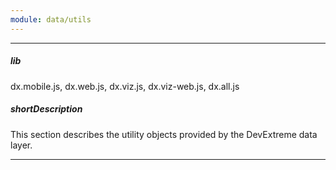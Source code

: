 ```yaml
---
module: data/utils
---
```

---
##### lib
dx.mobile.js, dx.web.js, dx.viz.js, dx.viz-web.js, dx.all.js

##### shortDescription
This section describes the utility objects provided by the DevExtreme data layer.

---
